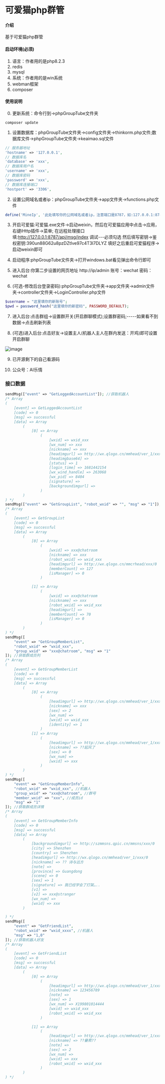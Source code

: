 # 可爱猫php群管

#### 介绍
基于可爱猫php群管

#### 启动环境(必须)

1.  语言：作者用的是php8.2.3
2.  redis
3.  mysql
4.  系统：作者用的是win系统
5.  webman框架
6.  composer

#### 使用说明

0. 更新系统：命令行到->phpGroupTube文件夹
```
composer update
```

1. 设置数据库：phpGroupTube文件夹->config文件夹->thinkorm.php文件;数据库文件->phpGroupTube文件夹->keaimao.sql文件
```php
// 服务器地址
'hostname' => '127.0.0.1',
// 数据库名
'database' => 'xxx',
// 数据库用户名
'username' => 'xxx',
// 数据库密码
'password' => 'xxx',
// 数据库连接端口
'hostport' => '3306',
```

2. 设置公网域名或者ip：phpGroupTube文件夹->app文件夹->functions.php文件
```php
define('MineIp', '此处填写你的公网域名或者ip，注意端口是8787，如:127.0.0.1:8787');
```

3. 开启可爱猫:可爱猫.exe文件->启动weixin，然后在可爱猫应用中点击->应用，右键iHttp插件->菜单;
在远程处理接口填:http://127.0.0.1:8787/api/msg/index
调试---必须勾选
然后填写密钥->鉴权密钥:390un88G62u8pzDZtlve97c4T3l7DLYZ
填好之后重启可爱猫程序->启动weixin即可

4. 启动程序:phpGroupTube文件夹->打开windows.bat看见弹出命令行即可

5. 进入后台:你第二步设置的网页地址 http://ip/admin 账号：wechat 密码：wechat

6. (可选-修改后台登录密码):phpGroupTube文件夹->app文件夹->admin文件夹->controller文件夹->LoginController.php文件
```php
$username = "这里填你的新账号";
$pwd = password_hash("这里填你的新密码", PASSWORD_DEFAULT);
```
7. 进入后台:点击群组->设置群开关(开启群聊模式);设置群密码;-----如果看不到数据->点击刷新列表

8. (可选)进入后台:点击好友->设置主人(机器人主人在群内发送：开鸡)即可设置开启群聊

![image](01.png)

9. 已开源剩下的自己看源码

10. 公众号：AI乐情

### 接口数据
```php
sendMsg(["event" => "GetLoggedAccountList"]); //获取机器人
/* Array
(
    [event] => GetLoggedAccountList
    [code] => 0
    [msg] => successful
    [data] => Array
        (
            [0] => Array
                (
                    [wxid] => wxid_xxx
                    [wx_num] => xxx
                    [nickname] => xxx
                    [headimgurl] => http://wx.qlogo.cn/mmhead/ver_1/xxx/132
                    [headimgbase64] =>
                    [status] => 1
                    [login_time] => 1681442154
                    [wx_wind_handle] => 263068
                    [wx_pid] => 8404
                    [signature] =>
                    [backgroundimgurl] =>
                )
        )
) */
sendMsg(["event" => "GetGroupList", "robot_wxid" => "", "msg" => "1"]); //获取机器人群列
/* Array
(
    [event] => GetGroupList
    [code] => 0
    [msg] => successful
    [data] => Array
        (
            [0] => Array
                (
                    [wxid] => xxx@chatroom
                    [nickname] => xxx
                    [robot_wxid] => wxid_xxx
                    [headimgurl] => http://wx.qlogo.cn/mmcrhead/xxx/0
                    [memberCount] => 127
                    [isManager] => 0
                )

            [1] => Array
                (
                    [wxid] => xxx@chatroom
                    [nickname] => xxx
                    [robot_wxid] => wxid_xxx
                    [headimgurl] =>
                    [memberCount] => 70
                    [isManager] => 0
                )
        )
) */
sendMsg([
    "event" => "GetGroupMemberList",
    "robot_wxid" => "wxid_xxx",
    "group_wxid" => "xxx@chatroom", "msg" => "1"
]); //获取群成员列
/* Array
(
    [event] => GetGroupMemberList
    [code] => 0
    [msg] => successful
    [data] => Array
        (
            [0] => Array
                (
                    [headimgurl] => http://wx.qlogo.cn/mmhead/ver_1/xxx/0
                    [nickname] => xxx
                    [sex] => 2
                    [wx_num] =>
                    [wxid] => wxid_xxx
                    [identity] => 1
                )
            [1] => Array
                (
                    [headimgurl] => http://wx.qlogo.cn/mmhead/ver_1/xxx/0
                    [nickname] => ??起风了
                    [sex] => 0
                    [wx_num] =>
                    [wxid] => xxx
                )
        )
) */
sendMsg([
    "event" => "GetGroupMemberInfo",
    "robot_wxid" => "wxid_xxx", //机器人
    "group_wxid" => "xxx@chatroom", //群号
    "member_wxid" => "xxx", //成员id
    "msg" => "1"
]); //获取群成员详情
/* Array
(
    [event] => GetGroupMemberInfo
    [code] => 0
    [msg] => successful
    [data] => Array
        (
            [backgroundimgurl] => http://szmmsns.qpic.cn/mmsns/xxx/0
            [city] => Shenzhen
            [country] => Shenzhen
            [headimgurl] => http://wx.qlogo.cn/mmhead/ver_1/xxx/0
            [nickname] => ?? 诗与远方
            [note] =>
            [province] => Guangdong
            [scene] => 0
            [sex] => 1
            [signature] => 我已经学会了打架…..
            [v1] =>
            [v2] => xxx@stranger
            [wx_num] =>
            [wxid] => xxx
        )

) */
sendMsg([
    "event" => "GetFriendList",
    "robot_wxid" => "wxid_xxxx", //机器人
    "msg" => "1,0"
]); //获取机器人好友
/* Array
(
    [event] => GetFriendList
    [code] => 0
    [msg] => successful
    [data] => Array
        (
            [0] => Array
                (
                    [headimgurl] => http://wx.qlogo.cn/mmhead/ver_1/xxx/0
                    [nickname] => 123456789
                    [note] =>
                    [sex] => 1
                    [wx_num] => X199801014444
                    [wxid] => wxid_xxx
                    [robot_wxid] => wxid_xxx
                )

            [1] => Array
                (
                    [headimgurl] => http://wx.qlogo.cn/mmhead/ver_1/xxx/0
                    [nickname] => ??嘦焄??
                    [note] =>
                    [sex] => 2
                    [wx_num] =>
                    [wxid] => xxx
                    [robot_wxid] => wxid_xxx
                )
        )
) */
```
